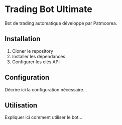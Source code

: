 # Trading Bot Ultimate

Bot de trading automatique développé par Patmoorea.

## Installation

1. Cloner le repository
2. Installer les dépendances
3. Configurer les clés API

## Configuration

Décrire ici la configuration nécessaire...

## Utilisation

Expliquer ici comment utiliser le bot...
